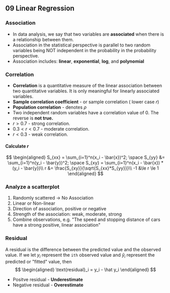 ## 09 Linear Regression

### Association
+ In data analysis, we say that two variables are **associated** when there is a relationship between them.
+ Association in the statistical perspective is parallel to two random variables being NOT independent in the probability in the probability perspective.
+ Association includes: **linear**, **exponential**, **log**, and **polynomial**

### Correlation
+ **Correlation** is a quantitative measure of the linear association between two quantitative variables. It is only meaningful for linearly associated variables.
+ **Sample correlation coefficient** - or sample correlation ( lower case $r$)
+ **Population correlation** - denotes $\rho$
+ Two independent random variables have a correlation value of $0$. The reverse is **not true.**
+ $r > 0.7$ - strong correlation.
+ $0.3 < r < 0.7$ - moderate correlation.
+ $r < 0.3$ - weak correlation.

#### Calculate $r$
$$
\begin{aligned}
S_{xx} = \sum_{i=1}^n(x_i - \bar{x})^2; \space S_{yy} &= \sum_{i=1}^n(y_i - \bar{y})^2; \space S_{xy} = \sum_{i=1}^n(x_i - \bar{x}) * (y_i - \bar{y})\\
r &= \frac{S_{xy}}{\sqrt{S_{xx}*S_{yy}}}\\
-1 &\le r \le 1
\end{aligned}
$$

### Analyze a scatterplot
1. Randomly scattered -> No Association
2. Linear or Non-linear
3. Direction of association, positive or negative
4. Strength of the association: weak, moderate, strong
5. Combine observations, e.g. "The speed and stopping distance of cars have a strong positive, linear association"

### Residual
A residual is the difference between the predicted value and the observed value. If we let $y_i$ represent the `ith` observed value and $\hat y_i$ represent the predicted or "fitted" value, then
$$
\begin{aligned}
\text{residual}_i = y_i - \hat y_i
\end{aligned}
$$

+ Positve residual - **Underestimate**
+ Negative residual - **Overestimate**
